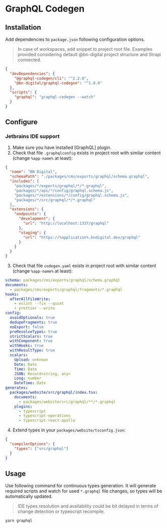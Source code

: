 # GraphQL Codegen

## Installation

Add dependencies to `package.json` following configuration options.

> In case of workspaces, add snippet to project root file. Examples provided considering default @bn-digital project structure and Strapi connected.

```json
{
  "devDependencies": {
    "@graphql-codegen/cli": "^2.2.0",
    "@bn-digital/graphql-codegen": "^1.0.0"
  },
  "scripts": {
    "graphql": "graphql-codegen --watch"
  }
}
```

## Configure

### Jetbrains IDE support

1. Make sure you have installed [GraphQL] plugin.
2. Check that file `.graphqlconfig` exists in project root with similar content (change `%app-name%` at least):

```json
{
  "name": "BN Digital",
  "schemaPath": "./packages/cms/exports/graphql/schema.graphql",
  "includes": [
    "packages/*/exports/graphql/*/*.graphql",
    "packages/*/api/*/config/graphql.schema.js",
    "packages/*/extensions/*/config/graphql.schema.js",
    "packages/*/src/graphql/*/*.graphql"
  ],
  "extensions": {
    "endpoints": {
      "development": {
        "url": "http://localhost:1337/graphql"
      },
      "staging": {
        "url": "https://%application%.bndigital.dev/graphql"
      }
    }
  }
}
```

3. Check that file `codegen.yaml` exists in project root with similar content (change `%app-name%` at least):

```yaml
schema: packages/cms/exports/graphql/schema.graphql
documents:
  - packages/cms/exports/graphql/fragments/*.graphql
hooks:
  afterAllFileWrite:
    - eslint --fix --quiet
    - prettier --write
config:
  avoidOptionals: true
  dedupeFragments: true
  noExport: false
  preResolveTypes: true
  strictScalars: true
  withComponent: true
  withHooks: true
  withResultType: true
  scalars:
    Upload: unknown
    Date: Date
    Time: Date
    JSON: Record<string, any>
    Long: number
    DateTime: Date
generates:
  packages/website/src/graphql/index.tsx:
    documents:
      - packages/website/src/graphql/**/*.graphql
    plugins:
      - typescript
      - typescript-operations
      - typescript-react-apollo
```

4. Extend types in your `packages/website/tsconfig.json`:

```json
{
  "compilerOptions": {
    "types": ["src/graphql"]
  }
}
```

## Usage

Use following command for continuous types generation. It will generate required scripts and watch for used `*.graphql` file changes, so types will be automatically updated.

> IDE types resolution and availability could be bit delayed in terms of change detection or typescript recompile.

```shell
yarn graphql
```
